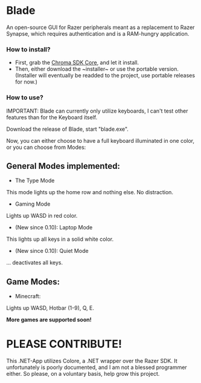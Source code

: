 # Blade
An open-source GUI for Razer peripherals meant as a replacement to Razer Synapse, which requires authentication and is a RAM-hungry application.

### How to install?

- First, grab the [Chroma SDK Core](https://assets.razerzone.com/dev_portal/downloads/Razer_Chroma_SDK_Core_v1.10.6.exe), and let it install.
- Then, either download the ~installer~ or use the portable version. (Installer will eventually be readded to the project, use portable releases for now.)

### How to use?

IMPORTANT: Blade can currently only utilize keyboards, I can't test other features than for the Keyboard itself.

Download the release of Blade, start "blade.exe".

Now, you can either choose to have a full keyboard illuminated in one color, or you can choose from Modes:

## General Modes implemented: 
- The Type Mode

This mode lights up the home row and nothing else. No distraction.

- Gaming Mode

Lights up WASD in red color.

- (New since 0.10): Laptop Mode

This lights up all keys in a solid white color.

- (New since 0.10): Quiet Mode

... deactivates all keys.

## Game Modes:
- Minecraft:

Lights up WASD, Hotbar (1-9), Q, E.

**More games are supported soon!**

# PLEASE CONTRIBUTE!
This .NET-App utilizes Colore, a .NET wrapper over the Razer SDK. It unfortunately is poorly documented, and I am not a blessed programmer either.
So please, on a voluntary basis, help grow this project.
